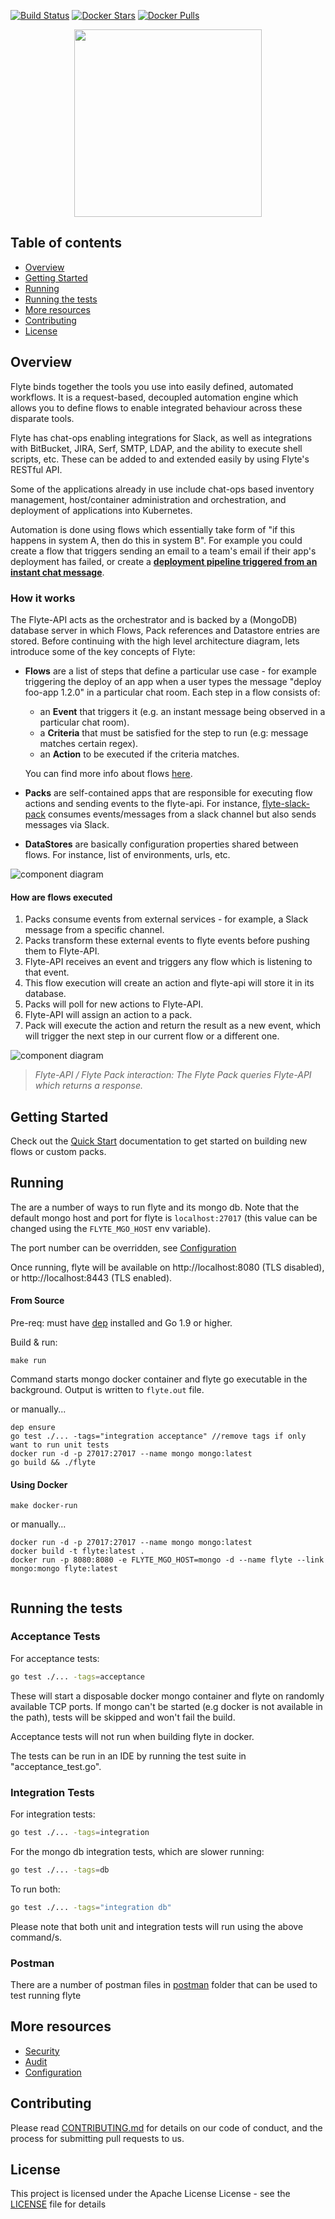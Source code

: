 [![Build Status](https://travis-ci.org/HotelsDotCom/flyte.svg?branch=master)](https://travis-ci.org/HotelsDotCom/flyte)
[![Docker Stars](https://img.shields.io/docker/stars/hotelsdotcom/flyte.svg)](https://hub.docker.com/r/hotelsdotcom/flyte/)
[![Docker Pulls](https://img.shields.io/docker/pulls/hotelsdotcom/flyte.svg)](https://hub.docker.com/r/hotelsdotcom/flyte/)

<p align="center">
  <img align="center" src="https://github.com/HotelsDotCom/flyte/blob/master/docs/images/flyte_logo_compact.png" width="300">
</p>

## Table of contents
* [Overview](#overview)
* [Getting Started](#getting-started)
* [Running](#running)
* [Running the tests](#running-the-tests)
* [More resources](#more-resources)
* [Contributing](#contributing)
* [License](#license)

## Overview

Flyte binds together the tools you use into easily defined, automated workflows. It is a request-based, decoupled automation engine which allows you to define flows to enable integrated behaviour across these disparate tools.

Flyte has chat-ops enabling integrations for Slack, as well as integrations with BitBucket, JIRA, Serf, SMTP, LDAP, and the ability to execute shell scripts, etc. These can be added to and extended easily by using Flyte's RESTful API.

Some of the applications already in use include chat-ops based inventory management, host/container administration and orchestration, and deployment of applications into Kubernetes.

Automation is done using flows which essentially take form of "if this happens in system A, then do this in system B". For example you could create a flow that triggers sending an email to a team's email if their app's deployment has failed, or create a **[deployment pipeline triggered from an instant chat message](docs/images/flow.gif)**.

### How it works

The Flyte-API acts as the orchestrator and is backed by a (MongoDB) database server in which Flows, Pack references and Datastore entries are stored. Before continuing with the high level architecture diagram, lets introduce some of the key concepts of Flyte:

- **Flows** are a list of steps that define a particular use case - for example triggering the deploy of an app when a user types the message "deploy foo-app 1.2.0" in a particular chat room. Each step in a flow consists of:
    - an **Event** that triggers it (e.g. an instant message being observed in a particular chat room).
    - a **Criteria** that must be satisfied for the step to run (e.g: message matches certain regex).
    - an **Action** to be executed if the criteria matches.

    You can find more info about flows [here](docs/quickstart.md).
    
- **Packs** are self-contained apps that are responsible for executing flow actions and sending events to the flyte-api. For instance, [flyte-slack-pack](https://github.com/HotelsDotCom/flyte-slack) consumes events/messages from a slack channel but also sends messages via Slack. 
- **DataStores** are basically configuration properties shared between flows. For instance, list of environments, urls, etc.

![component diagram](docs/images/component_diag.png)

#### How are flows executed
 
1. Packs consume events from external services - for example, a Slack message from a specific channel.
1. Packs transform these external events to flyte events before pushing them to Flyte-API.
1. Flyte-API receives an event and triggers any flow which is listening to that event.
1. This flow execution will create an action and flyte-api will store it in its database.
1. Packs will poll for new actions to Flyte-API.
1. Flyte-API will assign an action to a pack.
1. Pack will execute the action and return the result as a new event, which will trigger the next step in our current flow or a different one.


![component diagram](docs/images/api_to_pack.png)  

>_Flyte-API / Flyte Pack interaction: The Flyte Pack queries Flyte-API which returns a response._ 

## Getting Started
   
Check out the [Quick Start](docs/quickstart.md) documentation to get started on building new flows or custom packs.

## Running

The are a number of ways to run flyte and its mongo db.
Note that the default mongo host and port for flyte is `localhost:27017` (this value can be changed using the
`FLYTE_MGO_HOST` env variable).

The port number can be overridden, see [Configuration](docs/configuration.md#port-configuration)

Once running, flyte will be available on http://localhost:8080 (TLS disabled), or http://localhost:8443 (TLS enabled).
  


#### From Source

Pre-req: must have [dep](https://github.com/golang/dep) installed and Go 1.9 or higher.

Build & run:

```
make run
```

Command starts mongo docker container and flyte go executable in the background. Output is written to `flyte.out` file.

or manually...

```
dep ensure
go test ./... -tags="integration acceptance" //remove tags if only want to run unit tests
docker run -d -p 27017:27017 --name mongo mongo:latest
go build && ./flyte
```

#### Using Docker

```
make docker-run
```

or manually...


```
docker run -d -p 27017:27017 --name mongo mongo:latest
docker build -t flyte:latest .
docker run -p 8080:8080 -e FLYTE_MGO_HOST=mongo -d --name flyte --link mongo:mongo flyte:latest
 
```

## Running the tests

### Acceptance Tests

For acceptance tests:

```bash
go test ./... -tags=acceptance
```

These will start a disposable docker mongo container and flyte on randomly available TCP ports. If mongo can't be started (e.g docker is not available in the path),
tests will be skipped and won't fail the build.

Acceptance tests will not run when building flyte in docker.

The tests can be run in an IDE by running the test suite in "acceptance_test.go".

### Integration Tests

For integration tests:

```bash
go test ./... -tags=integration
```

For the mongo db integration tests, which are slower running:

```bash
go test ./... -tags=db
```

To run both:

```bash
go test ./... -tags="integration db"
```

Please note that both unit and integration tests will run using the above command/s.

### Postman

There are a number of postman files in [postman](postman) folder that can be used to test running flyte

## More resources
- [Security](docs/security/security.md)
- [Audit](docs/audit.md)
- [Configuration](docs/configuration.md)

## Contributing

Please read [CONTRIBUTING.md](docs/contributing/overview.md) for details on our code of conduct, and the process for submitting pull requests to us.

## License
This project is licensed under the Apache License License - see the [LICENSE](LICENSE) file for details

